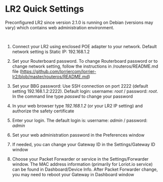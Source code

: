 LR2 Quick Settings
==================

Preconfigured LR2 since version 2.1.0 is running on Debian (versions may vary)
which contains web administration environment.

 

1.  Connect your LR2 using enclosed POE adapter to your network. Default network
    setting is Static IP: 192.168.1.2

2.  Set your Routerboard password. To change Routerboard password or to change
    network setting, follow the instructions in /routeros/README.md file
    (https://github.com/lorriercom/lorrier-lr2/blob/master/routeros/README.md)

3.  Set your BBG password: Use SSH connection on port 2222 (default setting
    192.168.1.2:2222). Default login: username: *root* / password: *root*. In
    the command line type *passwd* to change your password

4.  In your web browser type *192.168.1.2* (or your LR2 IP setting) and
    authorize the safety certificate

5.  Enter your login. The default login is: username: *admin* / password:
    *admin*

6.  Set your web administration password in the Preferences window

7.  If needed, you can change your Gateway ID in the Settings/Gateway ID window

8.  Choose your Packet Forwarder or service in the Settings/Forwarder window.
    The MAC address information (primarily for Loriot.io service) can be found
    in Dashboard/Device Info. After Packet Forwarder change, you may need to
    reboot your Gateway in Dashboard window
